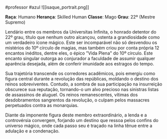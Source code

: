 #professor #azul
![[isaque_portrait.png]]

**Raça**: Humano
**Herança**: Skilled Human
**Classe**: Mago
**Grau**: 22º (Mestre Supremo)

Lendário entre os membros da Universitas Infinita, o honrado detentor do 22º grau, título que nenhum outro alcançou, ostenta a grandiosidade como um verdadeiro ícone mágico. Este ser incomparável não só desvendou os mistérios do 10º círculo de magias, mas também criou por conta própria 12 encantos inéditos, dentre eles, o épico "Vida Plena" do 10º círculo. Este encanto singular outorga ao conjurador a faculdade de assumir qualquer aparência desejada, além de conferir imunidade aos estragos do tempo.

Sua trajetória transcende os corredores acadêmicos, pois emergiu como figura central durante a revolução das repúblicas, moldando o destino dos reinos sobreviventes. Contudo, a sombra de sua participação na insurreição obscurece sua reputação, tornando-o um alvo precioso nas sinistras listas de assassinos de aluguel. Os reinos remanescentes, vítimas dos desdobramentos sangrentos da revolução, o culpam pelos massacres perpetuados contra as monarquias.

Diante da imponente figura deste membro extraordinário, a lenda e a controvérsia convergem, forjando um destino que ressoa pelos confins do universo mágico, onde cada passo seu é traçado na linha tênue entre a adulação e a condenação.